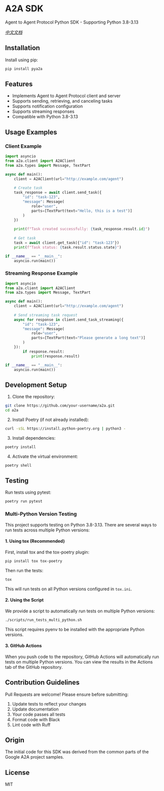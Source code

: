 # A2A SDK

Agent to Agent Protocol Python SDK - Supporting Python 3.8-3.13

*[中文文档](README_zh.md)*

## Installation

Install using pip:

```bash
pip install pya2a
```

## Features

- Implements Agent to Agent Protocol client and server
- Supports sending, retrieving, and canceling tasks
- Supports notification configuration
- Supports streaming responses
- Compatible with Python 3.8-3.13

## Usage Examples

### Client Example

```python
import asyncio
from a2a.client import A2AClient
from a2a.types import Message, TextPart

async def main():
    client = A2AClient(url="http://example.com/agent")
    
    # Create task
    task_response = await client.send_task({
        "id": "task-123",
        "message": Message(
            role="user",
            parts=[TextPart(text="Hello, this is a test")]
        )
    })
    
    print(f"Task created successfully: {task_response.result.id}")
    
    # Get task
    task = await client.get_task({"id": "task-123"})
    print(f"Task status: {task.result.status.state}")

if __name__ == "__main__":
    asyncio.run(main())
```

### Streaming Response Example

```python
import asyncio
from a2a.client import A2AClient
from a2a.types import Message, TextPart

async def main():
    client = A2AClient(url="http://example.com/agent")
    
    # Send streaming task request
    async for response in client.send_task_streaming({
        "id": "task-123",
        "message": Message(
            role="user",
            parts=[TextPart(text="Please generate a long text")]
        )
    }):
        if response.result:
            print(response.result)

if __name__ == "__main__":
    asyncio.run(main())
```

## Development Setup

1. Clone the repository:

```bash
git clone https://github.com/your-username/a2a.git
cd a2a
```

2. Install Poetry (if not already installed):

```bash
curl -sSL https://install.python-poetry.org | python3 -
```

3. Install dependencies:

```bash
poetry install
```

4. Activate the virtual environment:

```bash
poetry shell
```

## Testing

Run tests using pytest:

```bash
poetry run pytest
```

### Multi-Python Version Testing

This project supports testing on Python 3.8-3.13. There are several ways to run tests across multiple Python versions:

#### 1. Using tox (Recommended)

First, install tox and the tox-poetry plugin:

```bash
pip install tox tox-poetry
```

Then run the tests:

```bash
tox
```

This will run tests on all Python versions configured in `tox.ini`.

#### 2. Using the Script

We provide a script to automatically run tests on multiple Python versions:

```bash
./scripts/run_tests_multi_python.sh
```

This script requires pyenv to be installed with the appropriate Python versions.

#### 3. GitHub Actions

When you push code to the repository, GitHub Actions will automatically run tests on multiple Python versions. You can view the results in the Actions tab of the GitHub repository.

## Contribution Guidelines

Pull Requests are welcome! Please ensure before submitting:

1. Update tests to reflect your changes
2. Update documentation
3. Your code passes all tests
4. Format code with Black
5. Lint code with Ruff

## Origin

The initial code for this SDK was derived from the common parts of the Google A2A project samples.

## License

MIT
